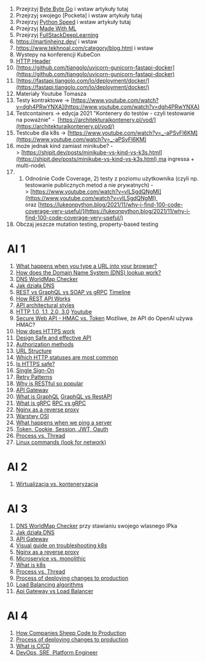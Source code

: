 1. Przejrzyj [Byte Byte Go](https://blog.bytebytego.com/archive) i wstaw artykuły tutaj
2. Przejrzyj swojego [Pocketa] i wstaw artykuły tutaj
3. Przejrzyj [Python Speed](https://pythonspeed.com/) i wstaw artykuły tutaj
4. Przejrzyj [Made With ML](https://madewithml.com/)
5. Przejrzyj [FullStackDeepLearning](https://fullstackdeeplearning.com/course/)
6. https://martinheinz.dev/ i wstaw
7. https://www.tekhnoal.com/category/blog.html i wstaw
8. Wystepy na konferencji KubeCon
9. [HTTP Header](https://www.linkedin.com/posts/alexxubyte_systemdesign-coding-interviewtips-activity-7069700329595924480-tRCj/?utm_source=share&utm_medium=member_desktop)
10. [https://github.com/tiangolo/uvicorn-gunicorn-fastapi-docker](https://github.com/tiangolo/uvicorn-gunicorn-fastapi-docker)
11. [https://fastapi.tiangolo.com/lo/deployment/docker/](https://fastapi.tiangolo.com/lo/deployment/docker/)
12. Materiały Youtube Tomasza
13. Testy kontraktowe -> [https://www.youtube.com/watch?v=dgh4PRwYNXA](https://www.youtube.com/watch?v=dgh4PRwYNXA)
14. Testcontainers -> edycja 2021 "Kontenery do testów - czyli testowanie na poważnie" -  [https://architekturaikontenery.pl/vod/](https://architekturaikontenery.pl/vod/)  
15. Testcube dla k8s -> [https://www.youtube.com/watch?v=_-aPSvFI6KM](https://www.youtube.com/watch?v=_-aPSvFI6KM)
16. może jednak kind zamiast minikube? -> [https://shipit.dev/posts/minikube-vs-kind-vs-k3s.html](https://shipit.dev/posts/minikube-vs-kind-vs-k3s.html) ma ingressa + multi-node\
17. 1) Odnośnie Code Coverage, 2) testy z poziomu użytkownika (czyli np. testowanie publicznych metod a nie prywatnych) -> [https://www.youtube.com/watch?v=vlLSgdQNgMI](https://www.youtube.com/watch?v=vlLSgdQNgMI)  oraz [https://lukeonpython.blog/2021/11/why-i-find-100-code-coverage-very-useful/](https://lukeonpython.blog/2021/11/why-i-find-100-code-coverage-very-useful/)
18. Obczaj jeszcze mutation testing, property-based testing



# AI 1

1. [What happens when you type a URL into your browser?](https://blog.bytebytego.com/p/what-happens-when-you-type-a-url)
2. [How does the Domain Name System (DNS) lookup work?](https://blog.bytebytego.com/p/how-does-the-domain-name-system-dns)
3. [DNS WorldMap Checker](https://dnschecker.org/#A/www.google.com)
4. [Jak działa DNS](https://blog.bytebytego.com/i/109085468/how-does-dns-work)
5. [REST vs GraphQL vs SOAP vs gRPC](https://blog.bytebytego.com/p/soap-vs-rest-vs-graphql-vs-rpc) [Timeline](https://blog.bytebytego.com/i/85578651/api-architectural-styles)
6. [How REST API Works](https://blog.bytebytego.com/i/89821739/how-does-rest-api-work)
7. [API architectural styles](https://blog.bytebytego.com/i/106350890/what-are-the-api-architectural-styles)
8. [HTTP 1.0, 1.1, 2.0, 3.0](https://blog.bytebytego.com/p/http-10-http-11-http-20-http-30-quic) [Youtube](https://blog.bytebytego.com/i/69544276/http-http-http)
9. [Secure Web API - HMAC vs. Token](https://blog.bytebytego.com/p/how-to-design-a-secture-web-api-access) Możliwe, że API do OpenAI używa HMAC?
10. [How does HTTPS work](https://blog.bytebytego.com/i/53596514/how-does-https-work)
11. [Design Safe and effective API](https://blog.bytebytego.com/i/111973267/how-do-we-design-effective-and-safe-apis)
12. [Authorization methods](https://blog.bytebytego.com/p/password-session-cookie-token-jwt)
13. [URL Structure](https://blog.bytebytego.com/i/110521562/do-you-know-all-the-components-of-a-url)
14. [Which HTTP statuses are most common](https://blog.bytebytego.com/i/110521562/which-http-status-codes-are-most-common)
15. [Is HTTPS safe?](https://blog.bytebytego.com/i/70478435/is-https-safe)
16. [Single Sign-On](https://blog.bytebytego.com/i/54898662/what-is-sso-single-sign-on)
17. [Retry Patterns](https://blog.bytebytego.com/i/56949882/retry-patterns)
18. [Why is RESTful so popular](https://blog.bytebytego.com/p/why-is-restful-api-so-popular)
19. [API Gateway](https://blog.bytebytego.com/i/72593300/what-does-api-gateway-do)
20. [What is GraphQL](https://blog.bytebytego.com/i/72593300/what-is-graphql-is-it-a-replacement-for-the-rest-api) [GraphQL vs RestAPI](https://blog.bytebytego.com/i/84137023/what-is-graphql-rest-vs-graphql)
21. [What is gRPC](https://blog.bytebytego.com/i/84137023/how-does-grpc-work) [RPC vs gRPC](https://blog.bytebytego.com/i/88429916/rpc-vs-grpc)
22. [Nginx as a reverse proxy](https://blog.bytebytego.com/i/75883385/why-is-nginx-called-a-reverse-proxy)
23. [Warstwy OSI](https://blog.bytebytego.com/i/85578651/how-is-data-sent-over-the-network-why-do-we-need-so-many-layers-in-the-osi-model)
24. [What happens when we ping a server](https://blog.bytebytego.com/i/85578651/what-happens-when-we-ping-a-server)
25. [Token, Cookie, Session, JWT, Oauth](https://blog.bytebytego.com/i/86976622/token-cookie-session)
26. [Process vs. Thread](https://blog.bytebytego.com/i/91155806/what-is-the-difference-between-process-and-thread)
27. [Linux commands (look for network)](https://xmind.app/m/WwtB/)



# AI 2

1. [Wirtualizacja vs. konteneryzacja](https://blog.bytebytego.com/p/what-are-the-differences-between)


# AI 3

1. [DNS WorldMap Checker](https://dnschecker.org/#A/www.google.com) przy stawianiu swojego wlasnego IPka
2. [Jak działa DNS](https://blog.bytebytego.com/i/109085468/how-does-dns-work)
3. [API Gateway](https://blog.bytebytego.com/i/72593300/what-does-api-gateway-do)
4. [Visual guide on troubleshooting k8s](https://blog.bytebytego.com/i/72593300/kubernetes)
5. [Nginx as a reverse proxy](https://blog.bytebytego.com/i/75883385/why-is-nginx-called-a-reverse-proxy)
6. [Microservice vs. monolithic](https://blog.bytebytego.com/i/88429916/what-are-the-differences-between-monolithic-and-microservice-architecture)
7. [What is k8s](https://blog.bytebytego.com/i/88429916/what-is-ks-kubernetes)
8. [Process vs. Thread](https://blog.bytebytego.com/i/91155806/what-is-the-difference-between-process-and-thread)
9. [Process of deploying changes to production](https://blog.bytebytego.com/i/98040721/what-is-the-process-for-deploying-changes-to-production)
10. [Load Balancing algorithms](https://blog.bytebytego.com/i/103707419/what-are-the-common-load-balancing-algorithms)
11. [Api Gateway vs Load Balancer](https://blog.bytebytego.com/i/104978579/what-are-the-differences-between-a-load-balancer-and-an-api-gateway)

# AI 4

1. [How Companies Sheep Code to Production](https://blog.bytebytego.com/i/57967195/how-do-companies-typically-ship-code-to-production)
2. [Process of deploying changes to production](https://blog.bytebytego.com/i/98040721/what-is-the-process-for-deploying-changes-to-production)
3. [What is CICD](https://blog.bytebytego.com/i/98040721/what-is-cicd-how-does-it-help-us-ship-faster-is-it-worth-the-hassle)
4. [DevOps, SRE, Platform Engineer](https://blog.bytebytego.com/i/110521562/devops-vs-sre-vs-platform-engineering-what-is-the-difference)